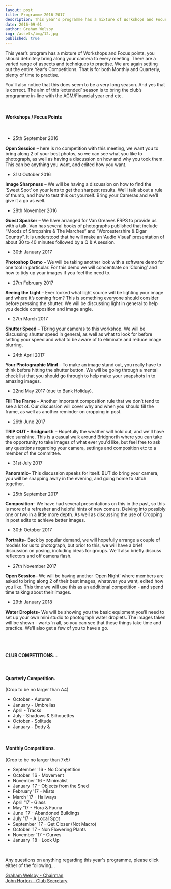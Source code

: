 ```yaml
---
layout: post
title: Programme 2016-2017
description: This year's programme has a mixture of Workshops and Focus points, you should definitely bring along your camera to every meeting...
date: 2016-09-01
author: Graham Welsby
img: /assets/img/12.jpg
published: true
---
```


This year’s program has a mixture of Workshops and Focus points, you should definitely bring along your camera to every meeting. There are a varied range of aspects and techniques to practise. We are again setting out the entire Year’s Competitions. That is for both Monthly and Quarterly, plenty of time to practise.

You’ll also notice that this does seem to be a very long season. And yes that is correct. The aim of this ‘extended’ season is to bring the club’s programme in-line with the AGM/Financial year end etc.

 
<br>

#### Workshops / Focus Points

<br>



* 25th September 2016

__Open Session__ – here is no competition with this meeting, we want you to bring along 2 of your best photos, so we can see what you like to photograph, as well as having a discussion on how and why you took them. This can be anything you want, and edited how you want.


* 31st October 2016

__Image Sharpness__ – We will be having a discussion on how to find the ‘Sweet Spot’ on your lens to get the sharpest results. We’ll talk about a rule of thumb, and how to test this out yourself. Bring your Cameras and we’ll give it a go as well.

* 28th November 2016

__Guest Speaker__ – We have arranged for Van Greaves FRPS to provide us with a talk. Van has several books of photographs published that include “Moods of Shropshire & The Marches” and “Worcestershire & Elgar Country”. It is understood that he will make an ‘Audio Visual’ presentation of about 30 to 40 minutes followed by a Q & A session.


* 30th January 2017

__Photoshop Demo__ – We will be taking another look with a software demo for one tool in particular. For this demo we will concentrate on ‘Cloning’ and how to tidy up your images if you feel the need to.


* 27th February 2017

__Seeing the Light__ – Ever looked what light source will be lighting your image and where it’s coming from? This is something everyone should consider before pressing the shutter. We will be discussing light in general to help you decide composition and image angle.

* 27th March 2017

__Shutter Speed__ – TBring your cameras to this workshop. We will be discussing shutter speed in general, as well as what to look for before setting your speed and what to be aware of to eliminate and reduce image blurring.

* 24th April 2017

__Your Photographic Mind__ – To make an image stand out, you really have to think before hitting the shutter button. We will be going through a mental check list that you should go through to help make your snapshots in to amazing images.

* 22nd May 2017 (due to Bank Holiday).

__Fill The Frame__ – Another important composition rule that we don’t tend to see a lot of. Our discussion will cover why and when you should fill the frame, as well as another reminder on cropping in post.

* 26th June 2017

__TRIP OUT - Bridgnorth__ – Hopefully the weather will hold out, and we'll have nice sunshine. This is a casual walk around Bridgnorth where you can take the opportunity to take images of what ever you'd like, but feel free to ask any questions regarding your camera, settings and composition etc to a member of the committee.

* 31st July 2017

__Panoramic__– This discussion speaks for itself. BUT do bring your camera, you will be snapping away in the evening, and going home to stitch together.

* 25th September 2017

__Composition__– We have had several presentations on this in the past, so this is more of a refresher and helpful hints of new comers. Delving into possibly one or two in a little more depth. As well as discussing the use of Cropping in post edits to achieve better images.

* 30th October 2017

__Portraits__– Back by popular demand, we will hopefully arrange a couple of models for us to photograph, but prior to this, we will have a brief discussion on posing, including ideas for groups. We’ll also briefly discuss reflectors and off camera flash.

* 27th November 2017

__Open Session__– We will be having another ‘Open Night’ where members are asked to bring along 2 of their best images, whatever you want, edited how you like. This time we will use this as an additional competition - and spend time talking about their images.

* 29th January 2018

__Water Droplets__– We will be showing you the basic equipment you’ll need to set up your own mini studio to photograph water droplets. The images taken will be shown - warts ’n all, so you can see that these things take time and practice. We’ll also get a few of you to have a go.



<br>
<br>




#### CLUB COMPETITIONS...
<br>

#### Quarterly Competition.

(Crop to be no larger than A4)

* October - Autumn
* January - Umbrellas
* April - Tracks
* July - Shadows &amp; Silhouettes
* October - Solitude
* January - Dotty &amp;


<br>

#### Monthly Competitions.

(Crop to be no larger than 7x5)

* September &apos;16  -   No Competition
* October &apos;16  -  Movement
* November &apos;16  -  Minimalist
* January &apos;17  -  Objects from the Shed
* February &apos;17  -  Mists
* March &apos;17  -  Hallways
* April &apos;17  -  Glass
* May &apos;17  -  Flora &amp; Fauna
* June &apos;17  -  Abandoned Buildings
* July &apos;17  -  A Local Spot
* September &apos;17  -  Get Closer (Not Macro)
* October &apos;17  -  Non Flowering Plants
* November &apos;17  -  Curves
* January &apos;18  -  Look Up


<br>

Any questions on anything regarding this year's programme, please click either of the following...

<a href="mailto:grahamwelsby@gmail.com">Graham Welsby - Chairman</a>
<br>
<a href="mailto:john.horton4@btinternet.com">John Horton - Club Secretary</a>


